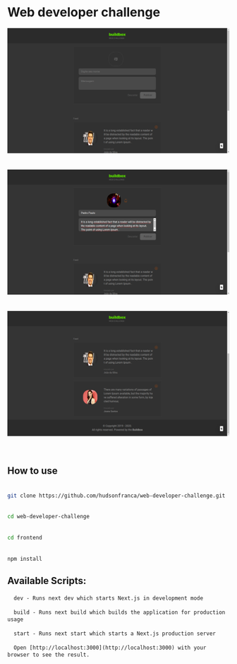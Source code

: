 # Web developer challenge 


  <p>
    <img src="images/1.png" >
    <br>
    <br>
    <br>
    <img src="images/2.png" >
    <br>
    <br>
    <br>
    <img src="images/3.png" >
    <br>
    <br>
    <br>
  </p>

  ## How to use

```bash

git clone https://github.com/hudsonfranca/web-developer-challenge.git

```

```bash

cd web-developer-challenge

```

```bash

cd frontend

```

```bash

npm install

```

  ## Available Scripts:

      dev - Runs next dev which starts Next.js in development mode

      build - Runs next build which builds the application for production usage

      start - Runs next start which starts a Next.js production server

      Open [http://localhost:3000](http://localhost:3000) with your browser to see the result.

